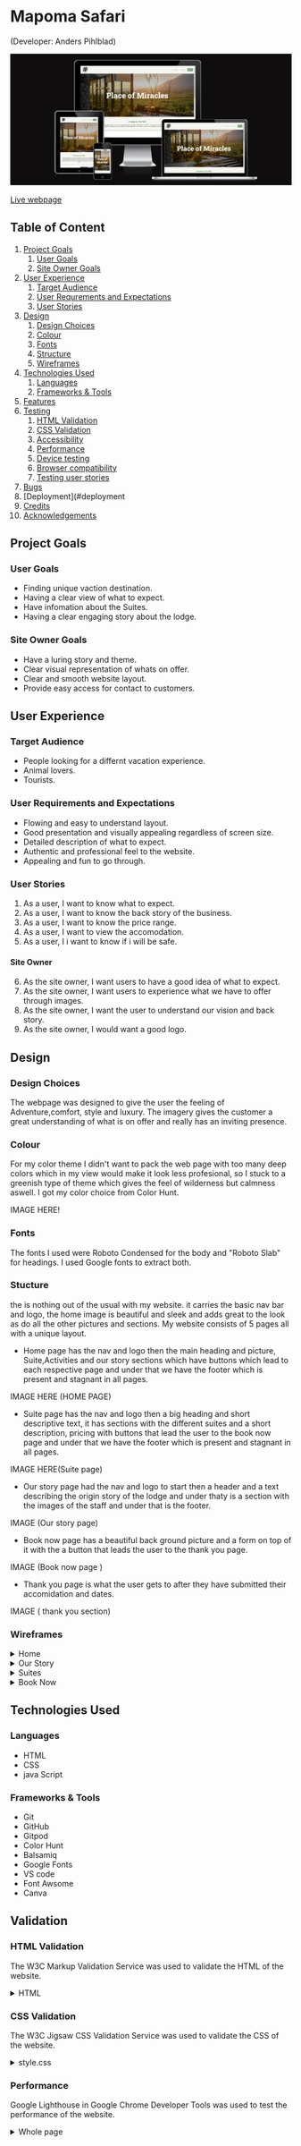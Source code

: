 # Mapoma Safari
(Developer: Anders Pihlblad)

![Mockup image](docs/i_am_responsive/iamresponsive.jpg)

[Live webpage](http://anderspihlblad11.github.io/CI_PP1_MPS/)

## Table of Content

1. [Project Goals](#project-goals)
    1. [User Goals](#user-goals)
    2. [Site Owner Goals](#site-owner-goals)
2. [User Experience](#user-experience)
    1. [Target Audience](#target-audience)
    2. [User Requrements and Expectations](#user-requrements-and-expectations)
    3. [User Stories](#user-stories)
3. [Design](#design)
    1. [Design Choices](#design-choices)
    2. [Colour](#colours)
    3. [Fonts](#fonts)
    4. [Structure](#structure)
    5. [Wireframes](#wireframes)
4. [Technologies Used](#technologies-used)
    1. [Languages](#languages)
    2. [Frameworks & Tools](#frameworks-&-tools)
5. [Features](#features)
6. [Testing](#validation)
    1. [HTML Validation](#HTML-validation)
    2. [CSS Validation](#CSS-validation)
    3. [Accessibility](#accessibility)
    4. [Performance](#performance)
    5. [Device testing](#performing-tests-on-various-devices)
    6. [Browser compatibility](#browser-compatability)
    7. [Testing user stories](#testing-user-stories)
8. [Bugs](#Bugs)
9. [Deployment](#deployment
10. [Credits](#credits)
11. [Acknowledgements](#acknowledgements)

## Project Goals 

### User Goals
- Finding unique vaction destination.
- Having a clear view of what to expect.
- Have infomation about the Suites.
- Having a clear engaging story about the lodge.

### Site Owner Goals
- Have a luring story and theme.
- Clear visual representation of whats on offer.
- Clear and smooth website layout.
- Provide easy access for contact to customers.

## User Experience

### Target Audience
- People looking for a differnt vacation experience.
- Animal lovers.
- Tourists.

### User Requirements and Expectations

- Flowing and easy to understand layout.
- Good presentation and visually appealing regardless of screen size.
- Detailed description of what to expect.
- Authentic and professional feel to the website.
- Appealing and fun to go through.

### User Stories
1. As a user, I want to know what to expect.
2. As a user, I want to know the back story of the business.
3. As a user, I want to know the price range.
4. As a user, I want to view the accomodation.
5. As a user, I i want to know if i will be safe.

#### Site Owner 
6. As the site owner, I want users to have a good idea of what to expect.
7. As the site owner, I want users to experience what we have to offer through images.
8. As the site owner, I want the user to understand our vision and back story.
9. As the site owner, I would want a good logo.

## Design

### Design Choices
The webpage was designed to give the user the feeling of Adventure,comfort, style and luxury. The imagery gives the customer a great understanding of what is on offer and really has an inviting presence.

### Colour
For my color theme I didn't want to pack the web page with too many deep colors which in my view would make it look less profesional, so I stuck to a greenish type of theme which gives the feel of wilderness but calmness aswell. I got my color choice from Color Hunt.
<br>

IMAGE HERE!

### Fonts
The fonts I used were Roboto Condensed for the body and "Roboto Slab" for headings. I used Google fonts to extract both.

### Stucture
the is nothing out of the usual with my website. it carries the basic nav bar and logo, the home image is beautiful and sleek and adds great to the look as do all the other pictures and sections. My website consists of 5 pages all with a unique layout.

- Home page has the nav and logo then the main heading and picture, Suite,Activities and our story sections which have buttons which lead to each respective page and under that we have the footer which is present and stagnant in all pages. 

IMAGE HERE (HOME PAGE)

- Suite page has the nav and logo then a big heading and short descriptive text, it has sections with the different suites and a short description, pricing with buttons that lead the user to the book now page and under that we have the footer which is present and stagnant in all pages.

IMAGE HERE(Suite page)

- Our story page had the nav and logo to start then a header and a text describing the origin story of the lodge and under thaty is a section with the images of the staff and under that is the footer.

IMAGE (Our story page)

- Book now page has a beautiful back ground picture and a form on top of it with the a button that leads the user to the thank you page.

IMAGE (Book now page )

- Thank you page is what the user gets to after they have submitted their accomidation and dates.

IMAGE ( thank you section)

### Wireframes
<details><summary>Home</summary>
<img src="docs/wireframes/homepage-wireframe.png">
</details>
<details><summary>Our Story</summary>
<img src="docs/wireframes/ourstory-wireframe.png">
</details>
<details><summary>Suites</summary>
<img src="docs/wireframes/suites-wireframe.png">
</details>
<details><summary>Book Now</summary>
<img src="docs/wireframes/booknow-wireframe.png">
</details>

## Technologies Used

### Languages
- HTML
- CSS
- java Script

### Frameworks & Tools
- Git
- GitHub
- Gitpod
- Color Hunt
- Balsamiq
- Google Fonts
- VS code
- Font Awsome
- Canva

## Validation

### HTML Validation
The W3C Markup Validation Service was used to validate the HTML of the website. 

<details><summary>HTML</summary>
<img src="docs/validations/html_validation.png">
</details>

### CSS Validation
The W3C Jigsaw CSS Validation Service was used to validate the CSS of the website.
<details><summary>style.css</summary>
<img src="docs/validations/css_validation.png">
</details>

### Performance 
Google Lighthouse in Google Chrome Developer Tools was used to test the performance of the website. 

<details><summary>Whole page</summary>
<img src="docs/wireframes/performance.png">
</details>














